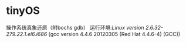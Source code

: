 # tinyOS
操作系统真象还原（附bochs gdb）
运行环境:*Linux version 2.6.32-279.22.1.el6.i686* (gcc version 4.4.6 20120305 (Red Hat 4.4.6-4) (GCC))
